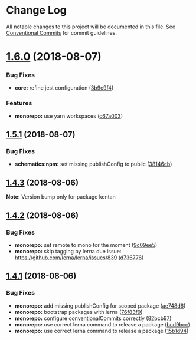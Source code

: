 # Change Log

All notable changes to this project will be documented in this file.
See [Conventional Commits](https://conventionalcommits.org) for commit guidelines.

<a name="1.6.0"></a>
# [1.6.0](https://github.com/kentan-official/kentan/compare/v1.5.1...v1.6.0) (2018-08-07)


### Bug Fixes

* **core:** refine jest configuration ([3b9c9f4](https://github.com/kentan-official/kentan/commit/3b9c9f4))


### Features

* **monorepo:** use yarn workspaces ([c67a003](https://github.com/kentan-official/kentan/commit/c67a003))





<a name="1.5.1"></a>
## [1.5.1](https://github.com/kentan-official/kentan/compare/v1.5.0...v1.5.1) (2018-08-07)


### Bug Fixes

* **schematics:npm:** set missing publishConfig to public ([38146cb](https://github.com/kentan-official/kentan/commit/38146cb))





<a name="1.4.3"></a>
## [1.4.3](https://github.com/kentan-official/kentan/compare/v1.4.2...v1.4.3) (2018-08-06)

**Note:** Version bump only for package kentan





<a name="1.4.2"></a>
## [1.4.2](https://github.com/kentan-official/kentan/compare/v1.4.1...v1.4.2) (2018-08-06)


### Bug Fixes

* **monorepo:** set remote to mono for the moment ([9c09ee5](https://github.com/kentan-official/kentan/commit/9c09ee5))
* **monorepo:** skip tagging by lerna due issue: https://github.com/lerna/lerna/issues/839 ([d736776](https://github.com/kentan-official/kentan/commit/d736776))





<a name="1.4.1"></a>
## [1.4.1](https://github.com/kentan-official/kentan/compare/v1.4.0...v1.4.1) (2018-08-06)


### Bug Fixes

* **monorepo:** add missing publishConfig for scoped package ([ae748d6](https://github.com/kentan-official/kentan/commit/ae748d6))
* **monorepo:** bootstrap packages with lerna ([76f83f9](https://github.com/kentan-official/kentan/commit/76f83f9))
* **monorepo:** configure conventionalCommits correctly ([82bcb97](https://github.com/kentan-official/kentan/commit/82bcb97))
* **monorepo:** use correct lerna command to release a package ([bcd9bcc](https://github.com/kentan-official/kentan/commit/bcd9bcc))
* **monorepo:** use correct lerna command to release a package ([15b1d94](https://github.com/kentan-official/kentan/commit/15b1d94))
